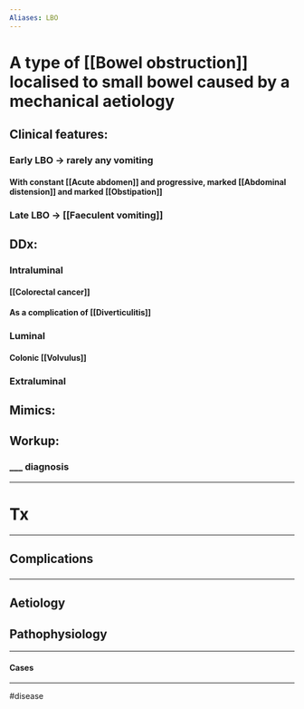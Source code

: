 ```yaml
---
Aliases: LBO
---
```

# A type of [[Bowel obstruction]] localised to small bowel caused by a mechanical aetiology
## Clinical features:
### Early LBO -> rarely any vomiting
#### With constant [[Acute abdomen]] and progressive, marked [[Abdominal distension]] and marked [[Obstipation]]
### Late LBO ->  [[Faeculent vomiting]]
## DDx:
### Intraluminal 
#### [[Colorectal cancer]]
#### As a complication of [[Diverticulitis]]
### Luminal
#### Colonic [[Volvulus]] 
### Extraluminal
## Mimics:
###
## Workup:
### ___ diagnosis

---
# Tx

---
## Complications
###

---
## Aetiology
## Pathophysiology

---
#### Cases


---
#disease 